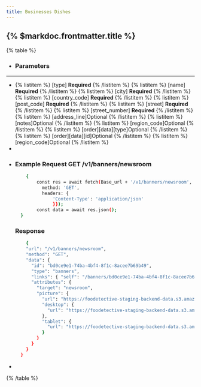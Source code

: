 ```yaml
---
title: Businesses Dishes
---
```


## {% $markdoc.frontmatter.title %}

{% table %}
* ### **Parameters**
---
* 
   {% listitem %}
    [type] **Required**
   {% /listitem %}
   {% listitem %}
    [name] **Required**
   {% /listitem %}
   {% listitem %}
    [city] **Required**
   {% /listitem %}
   {% listitem %}
    [country_code] **Required**
   {% /listitem %}
   {% listitem %}
    [post_code] **Required**
   {% /listitem %}
   {% listitem %}
    [street] **Required**
   {% /listitem %}
   {% listitem %}
    [street_number] **Required**
   {% /listitem %}
   {% listitem %}
    [address_line]Optional
   {% /listitem %}
   {% listitem %}
    [notes]Optional 
   {% /listitem %}
   {% listitem %}
    [region_code]Optional
   {% /listitem %}
   {% listitem %}
     [order][data][type]Optional
   {% /listitem %}
   {% listitem %}
    [order][data][id]Optional
   {% /listitem %}
   {% listitem %}
    [region_code]Optional
   {% /listitem %}
*
*
  ### Example Request GET /v1/banners/newsroom
  ```bash
      {
          const res = await fetch(Base_url + '/v1/banners/newsroom', {
            method: 'GET',
            headers: {
                'Content-Type': 'application/json'
                }});
          const data = await res.json();
    }
  ```
  ### Response
  ```bash
      {
      "url": "/v1/banners/newsroom",
      "method": "GET",
      "data": {
        "id": "bd0ce9e1-74ba-4bf4-8f1c-8acee7b69b49",
        "type": "banners",
        "links": { "self": "/banners/bd0ce9e1-74ba-4bf4-8f1c-8acee7b69b49" },
        "attributes": {
          "target": "newsroom",
          "picture": {
            "url": "https://foodetective-staging-backend-data.s3.amazonaws.com/uploads/banner/picture/bd0ce9e1-74ba-4bf4-8f1c-8acee7b69b49/ 59a3926a-4b6c-4a5a-b046-5dae06327465.jpeg",
            "desktop": {
              "url": "https://foodetective-staging-backend-data.s3.amazonaws.com/uploads/banner/picture/bd0ce9e1-74ba-4bf4-8f1c-8acee7b69b49/   desktop_59a3926a-4b6c-4a5a-b046-5dae06327465.jpeg"
            },
            "tablet": {
              "url": "https://foodetective-staging-backend-data.s3.amazonaws.com/uploads/banner/picture/bd0ce9e1-74ba-4bf4-8f1c-8acee7b69b49/   tablet_59a3926a-4b6c-4a5a-b046-5dae06327465.jpeg"
            }
          }
        }
      }
    }
  ```
*
{% /table %}

